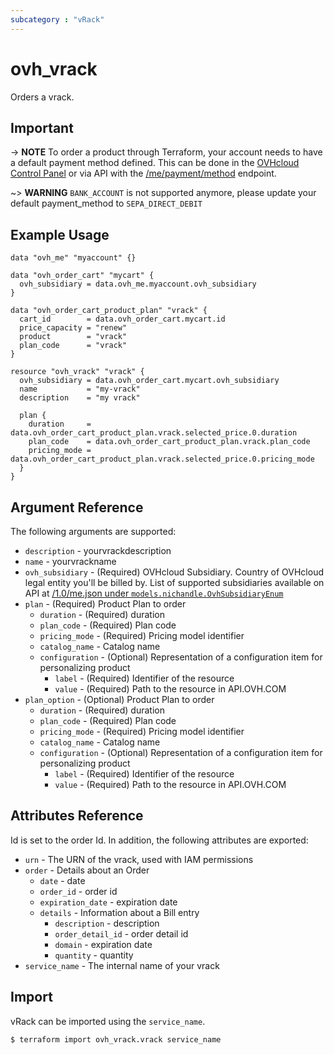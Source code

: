 ```yaml
---
subcategory : "vRack"
---
```


# ovh_vrack

Orders a vrack.

## Important

-> __NOTE__ To order a product through Terraform, your account needs to have a default payment method defined. This can be done in the [OVHcloud Control Panel](https://www.ovh.com/manager/#/dedicated/billing/payment/method) or via API with the [/me/payment/method](https://api.ovh.com/console/#/me/payment/method~GET) endpoint.

~> __WARNING__ `BANK_ACCOUNT` is not supported anymore, please update your default payment_method to `SEPA_DIRECT_DEBIT`

## Example Usage

```hcl
data "ovh_me" "myaccount" {}

data "ovh_order_cart" "mycart" {
  ovh_subsidiary = data.ovh_me.myaccount.ovh_subsidiary
}

data "ovh_order_cart_product_plan" "vrack" {
  cart_id        = data.ovh_order_cart.mycart.id
  price_capacity = "renew"
  product        = "vrack"
  plan_code      = "vrack"
}

resource "ovh_vrack" "vrack" {
  ovh_subsidiary = data.ovh_order_cart.mycart.ovh_subsidiary
  name           = "my-vrack"
  description    = "my vrack"

  plan {
    duration     = data.ovh_order_cart_product_plan.vrack.selected_price.0.duration
    plan_code    = data.ovh_order_cart_product_plan.vrack.plan_code
    pricing_mode = data.ovh_order_cart_product_plan.vrack.selected_price.0.pricing_mode
  }
}
```

## Argument Reference

The following arguments are supported:
* `description` - yourvrackdescription
* `name` - yourvrackname
* `ovh_subsidiary` - (Required) OVHcloud Subsidiary. Country of OVHcloud legal entity you'll be billed by. List of supported subsidiaries available on API at [/1.0/me.json under `models.nichandle.OvhSubsidiaryEnum`](https://eu.api.ovh.com/1.0/me.json)
* `plan` - (Required) Product Plan to order
  * `duration` - (Required) duration
  * `plan_code` - (Required) Plan code
  * `pricing_mode` - (Required) Pricing model identifier
  * `catalog_name` - Catalog name
  * `configuration` - (Optional) Representation of a configuration item for personalizing product
    * `label` - (Required) Identifier of the resource
    * `value` - (Required) Path to the resource in API.OVH.COM
* `plan_option` - (Optional) Product Plan to order
  * `duration` - (Required) duration
  * `plan_code` - (Required) Plan code
  * `pricing_mode` - (Required) Pricing model identifier
  * `catalog_name` - Catalog name
  * `configuration` - (Optional) Representation of a configuration item for personalizing product
    * `label` - (Required) Identifier of the resource
    * `value` - (Required) Path to the resource in API.OVH.COM

## Attributes Reference

Id is set to the order Id. In addition, the following attributes are exported:

* `urn` - The URN of the vrack, used with IAM permissions
* `order` - Details about an Order
  * `date` - date
  * `order_id` - order id
  * `expiration_date` - expiration date
  * `details` - Information about a Bill entry
    * `description` - description
    * `order_detail_id` - order detail id
    * `domain` - expiration date
    * `quantity` - quantity
* `service_name` - The internal name of your vrack

## Import

vRack can be imported using the `service_name`.

```bash
$ terraform import ovh_vrack.vrack service_name
```
